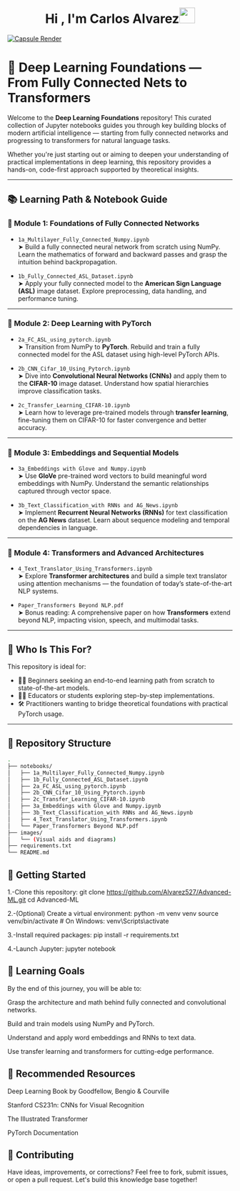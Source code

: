 <h1 align="center"><b>Hi , I'm Carlos Alvarez</b><img src="https://media.giphy.com/media/hvRJCLFzcasrR4ia7z/giphy.gif" width="35"></h1>

[![Capsule Render](https://capsule-render.vercel.app/api?type=waving&height=180&section=header&text=Carlos%20Álvarez&fontSize=70&fontColor=ffffff&desc=Data%20Scientist%20%7C%20AI%20Innovator%20%7C%20Business%20Analyst&descAlignY=75&animation=twinkling&color=0:1e3a8a,50:3b82f6,100:1e3a8a&blur=3)](https://github.com/Alvarez527)


# 🧠 Deep Learning Foundations — From Fully Connected Nets to Transformers

Welcome to the **Deep Learning Foundations** repository! This curated collection of Jupyter notebooks guides you through key building blocks of modern artificial intelligence — starting from fully connected networks and progressing to transformers for natural language tasks.

Whether you're just starting out or aiming to deepen your understanding of practical implementations in deep learning, this repository provides a hands-on, code-first approach supported by theoretical insights.

---

## 📚 Learning Path & Notebook Guide

### 🔹 Module 1: Foundations of Fully Connected Networks

- `1a_Multilayer_Fully_Connected_Numpy.ipynb`  
  ➤ Build a fully connected neural network from scratch using NumPy. Learn the mathematics of forward and backward passes and grasp the intuition behind backpropagation.

- `1b_Fully_Connected_ASL_Dataset.ipynb`  
  ➤ Apply your fully connected model to the **American Sign Language (ASL)** image dataset. Explore preprocessing, data handling, and performance tuning.

---

### 🔹 Module 2: Deep Learning with PyTorch

- `2a_FC_ASL_using_pytorch.ipynb`  
  ➤ Transition from NumPy to **PyTorch**. Rebuild and train a fully connected model for the ASL dataset using high-level PyTorch APIs.

- `2b_CNN_Cifar_10_Using_Pytorch.ipynb`  
  ➤ Dive into **Convolutional Neural Networks (CNNs)** and apply them to the **CIFAR-10** image dataset. Understand how spatial hierarchies improve classification tasks.

- `2c_Transfer_Learning_CIFAR-10.ipynb`  
  ➤ Learn how to leverage pre-trained models through **transfer learning**, fine-tuning them on CIFAR-10 for faster convergence and better accuracy.

---

### 🔹 Module 3: Embeddings and Sequential Models

- `3a_Embeddings with Glove and Numpy.ipynb`  
  ➤ Use **GloVe** pre-trained word vectors to build meaningful word embeddings with NumPy. Understand the semantic relationships captured through vector space.

- `3b_Text_Classification_with RNNs and AG_News.ipynb`  
  ➤ Implement **Recurrent Neural Networks (RNNs)** for text classification on the **AG News** dataset. Learn about sequence modeling and temporal dependencies in language.

---

### 🔹 Module 4: Transformers and Advanced Architectures

- `4_Text_Translator_Using_Transformers.ipynb`  
  ➤ Explore **Transformer architectures** and build a simple text translator using attention mechanisms — the foundation of today’s state-of-the-art NLP systems.

- `Paper_Transformers Beyond NLP.pdf`  
  ➤ Bonus reading: A comprehensive paper on how **Transformers** extend beyond NLP, impacting vision, speech, and multimodal tasks.

---

## 🧪 Who Is This For?

This repository is ideal for:

- 👩‍💻 Beginners seeking an end-to-end learning path from scratch to state-of-the-art models.
- 🧑‍🏫 Educators or students exploring step-by-step implementations.
- 🛠️ Practitioners wanting to bridge theoretical foundations with practical PyTorch usage.

---

## 📁 Repository Structure

```bash
.
├── notebooks/
│   ├── 1a_Multilayer_Fully_Connected_Numpy.ipynb
│   ├── 1b_Fully_Connected_ASL_Dataset.ipynb
│   ├── 2a_FC_ASL_using_pytorch.ipynb
│   ├── 2b_CNN_Cifar_10_Using_Pytorch.ipynb
│   ├── 2c_Transfer_Learning_CIFAR-10.ipynb
│   ├── 3a_Embeddings with Glove and Numpy.ipynb
│   ├── 3b_Text_Classification_with RNNs and AG_News.ipynb
│   ├── 4_Text_Translator_Using_Transformers.ipynb
│   └── Paper_Transformers Beyond NLP.pdf
├── images/
│   └── (Visual aids and diagrams)
├── requirements.txt
└── README.md

```
## 🚀 Getting Started

1.-Clone this repository:
git clone https://github.com/Alvarez527/Advanced-ML.git
cd Advanced-ML

2.-(Optional) Create a virtual environment:
python -m venv venv
source venv/bin/activate  # On Windows: venv\Scripts\activate

3.-Install required packages:
pip install -r requirements.txt

4.-Launch Jupyter:
jupyter notebook

## 🎯 Learning Goals
By the end of this journey, you will be able to:

Grasp the architecture and math behind fully connected and convolutional networks.

Build and train models using NumPy and PyTorch.

Understand and apply word embeddings and RNNs to text data.

Use transfer learning and transformers for cutting-edge performance.

## 📎 Recommended Resources
Deep Learning Book by Goodfellow, Bengio & Courville

Stanford CS231n: CNNs for Visual Recognition

The Illustrated Transformer

PyTorch Documentation

## 🤝 Contributing
Have ideas, improvements, or corrections? Feel free to fork, submit issues, or open a pull request. Let's build this knowledge base together!





